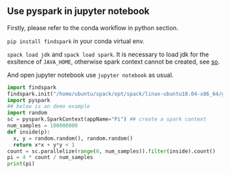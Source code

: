 ## Use pyspark in jupyter notebook

Firstly, please refer to the conda workflow in python section.

`pip install findspark` in your conda virtual env. 

`spack load jdk` and `spack load spark`. It is necessary to load jdk for the exsitence of `JAVA_HOME`, otherwise spark context cannot be created, see [so](https://stackoverflow.com/questions/31841509/pyspark-exception-java-gateway-process-exited-before-sending-the-driver-its-po).

And open jupyter notebook use `jupyter notebook` as usual.

```python
import findspark
findspark.init("/home/ubuntu/spack/opt/spack/linux-ubuntu18.04-x86_64/gcc-7.4.0/spark-2.3.0-ovs6bpfx4hfqncvdjdsoiuw2aoxbkuvb")
import pyspark
## below is an demo example
import random
sc = pyspark.SparkContext(appName="Pi") ## create a spark context
num_samples = 100000000
def inside(p):     
  x, y = random.random(), random.random()
  return x*x + y*y < 1
count = sc.parallelize(range(0, num_samples)).filter(inside).count()
pi = 4 * count / num_samples
print(pi)
```

